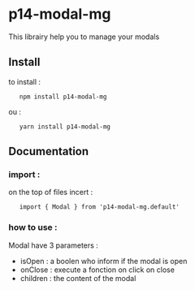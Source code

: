 # p14-modal-mg

This librairy help you to manage your modals


## Install

to install : 
```
   npm install p14-modal-mg
```
ou :
```
   yarn install p14-modal-mg
```


## Documentation

### import :

on the top of files incert :
```
   import { Modal } from 'p14-modal-mg.default'
```

### how to use :

Modal have 3 parameters :
- isOpen : a boolen who inform if the modal is open
- onClose : execute a fonction on click on close
- children : the content of the modal
